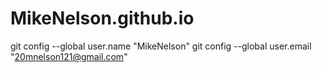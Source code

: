 # MikeNelson.github.io
git config --global user.name "MikeNelson"
git config --global user.email "20mnelson121@gmail.com"
